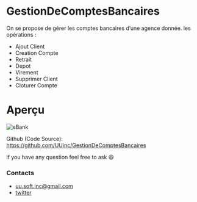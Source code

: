 # GestionDeComptesBancaires
On se propose de gérer les comptes bancaires d’une agence donnée.
les opérations :
  - Ajout Client
  - Creation Compte
  - Retrait
  - Depot
  - Virement
  - Supprimer Client
  - Cloturer Compte

# Aperçu
![eBank](https://user-images.githubusercontent.com/63449913/148842169-e2d9f0ec-c01a-4ebb-92b7-ea410d017eaa.JPG)


Github (Code Source): https://github.com/UUinc/GestionDeComptesBancaires

if you have any question feel free to ask :smile:
### Contacts
* uu.soft.inc@gmail.com
* [twitter](https://twitter.com/yahya_lz)
